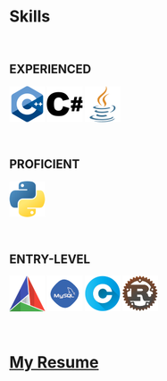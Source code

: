 <p align="center">
  
# Skills

</br>

<b>EXPERIENCED<b>
  ---
![](https://github.com/baloghbe/Photos/blob/main/cpp.png)
![](https://github.com/baloghbe/Photos/blob/main/csharp.png)
![](https://github.com/baloghbe/Photos/blob/main/java.png)


</br>
  
  
<b>PROFICIENT<b> 
  ---
![](https://github.com/baloghbe/Photos/blob/main/python.png)

 
</br>
  
<b>ENTRY-LEVEL<b>
---
![](https://github.com/baloghbe/Photos/blob/main/cmake.png)
![](https://github.com/baloghbe/Photos/blob/main/mysql.png)
![](https://github.com/baloghbe/Photos/blob/main/c.png)
![](https://github.com/baloghbe/Photos/blob/main/rust-logo-64x64.png)


  
</p>

</br>

 
  
# [My Resume](https://baloghbe.github.io/Resume/)
  
